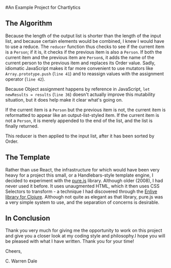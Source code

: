 #An Example Project for Chartlytics

## The Algorithm

Because the length of the output list is shorter than the length of the input list, and because certain elements would be combined, I knew I would have to use a reduce. The `reducer` function thus checks to see if the current item is a `Person`; if it is, it checks if the previous item is also a `Person`. If both the current item and the previous item are `Person`s, it adds the name of the current person to the previous item and replaces its Order value. Sadly, idiomatic JavaScript makes it far more convenient to use mutators like `Array.prototype.push` (`line 41`) and to reassign values with the assignment operator (`line 42`).

Because Object assignment happens by reference in JavaScript, `let newResults = results` (`line 36`) doesn't actually improve this mutability situation, but it does help make it clear what's going on.

If the current item is a `Person` but the previous item is not, the current item is reformatted to appear like an output-list-styled item. If the current item is not a `Person`, it is merely appended to the end of the list, and the list is finally returned.

This reducer is then applied to the input list, after it has been sorted by Order.

## The Template

Rather than use React, the infrastructure for which would have been very heavy for a project this small, or a Handlebars-style template engine, I decided to experiment with the [pure.js](https://beebole.com/pure/) library. Although older (2008), I had never used it before. It uses unaugmented HTML, which it then uses CSS Selectors to transform - a technique I had discovered through the [Enlive library for Clojure](https://github.com/cgrand/enlive). Although not quite as elegant as that library, pure.js was a very simple system to use, and the separation of concerns is desirable.

## In Conclusion

Thank you very much for giving me the opportunity to work on this project and give you a closer look at my coding style and philosophy.I hope you will be pleased with what I have written. Thank you for your time!

Cheers,

C. Warren Dale
